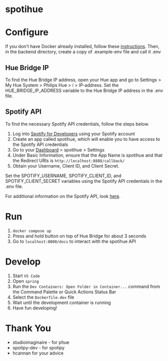 # spotihue

# Configure

If you don't have Docker already installed, follow these [instructions](https://www.docker.com/products/docker-desktop/). Then, in the backend directory, create a copy of .example-env file and call it .env

## Hue Bridge IP
To find the Hue Bridge IP address, open your Hue app and go to Settings > My Hue System > Philips Hue > i > IP-address. 
Set the HUE_BRIDGE_IP_ADDRESS variable to the Hue Bridge IP address in the .env file.

## Spotify API
To find the necessary Spotify API credentials, follow the steps below.

1) Log into [Spotify for Developers](https://developer.spotify.com/) using your Spotify account
2) Create an app called spotihue, which will enable you to have access to the Spotify API credentials
3) Go to your [Dashboard](https://developer.spotify.com/dashboard) > spotihue > Settings
4) Under Basic Information, ensure that the App Name is spotihue and that the Redirect URIs is `http://localhost:8888/callback/`
5) Obtain your Username, Client ID, and Client Secret.

Set the SPOTIFY_USERNAME, SPOTIFY_CLIENT_ID, and SPOTIFY_CLIENT_SECRET variables using the Spotify API credentials in the .env file.

For additional information on the Spotify API, look [here](https://developer.spotify.com/documentation/web-api).

# Run
1) `docker compose up`
2) Press and hold button on top of Hue Bridge for about 3 seconds
3) Go to `localhost:8000/docs` to interact with the spotihue API

# Develop

1. Start `VS Code`
2. Open `spring`
3. Run the `Dev Containers: Open Folder in Container...` command from the Command Palette or Quick Actions Status Bar
4. Select the `Dockerfile.dev` file
5. Wait until the development container is running
6. Have fun developing!

# Thank You

-    studioimaginaire - for phue
-    spotipy-dev - for spotipy
-    hcannan for your advice